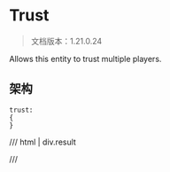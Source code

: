 # Trust

> 文档版本：1.21.0.24

Allows this entity to trust multiple players.

## 架构

```mcschema
trust:
{
}

```

/// html | div.result

///


